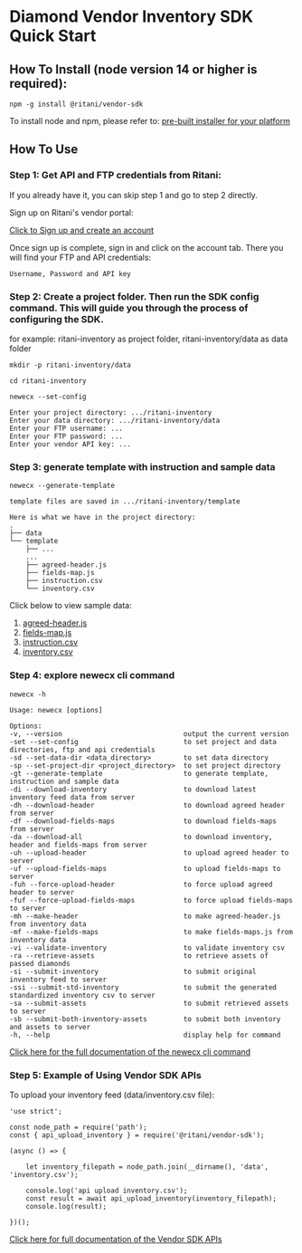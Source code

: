 # Diamond Vendor Inventory SDK Quick Start

## How To Install (node version 14 or higher is required):

    npm -g install @ritani/vendor-sdk

To install node and npm, please refer to: <a href="https://nodejs.org/en/download/">pre-built installer for your platform</a>

## How To Use

### Step 1: Get API and FTP credentials from Ritani:

If you already have it, you can skip step 1 and go to step 2 directly.

Sign up on Ritani's vendor portal:

<a href="https://vendor-portal.ritani.com/vendor/signup">Click to Sign up and create an account</a>

Once sign up is complete, sign in and click on the account tab. There you will find your FTP and API credentials:

    Username, Password and API key

### Step 2: Create a project folder. Then run the SDK config command. This will guide you through the process of configuring the SDK.

for example: ritani-inventory as project folder, ritani-inventory/data as data folder

    mkdir -p ritani-inventory/data

    cd ritani-inventory

    newecx --set-config

    Enter your project directory: .../ritani-inventory
    Enter your data directory: .../ritani-inventory/data
    Enter your FTP username: ...
    Enter your FTP password: ...
    Enter your vendor API key: ...

### Step 3: generate template with instruction and sample data

    newecx --generate-template

    template files are saved in .../ritani-inventory/template

    Here is what we have in the project directory:
    .
    ├── data
    └── template
        ├── ...
        ...
        ├── agreed-header.js
        ├── fields-map.js
        ├── instruction.csv
        └── inventory.csv

Click below to view sample data:

1. <a href="/doc/agreed-header.js">agreed-header.js</a>
2. <a href="/doc/fields-map.js">fields-map.js</a>
3. <a href="/doc/instruction.csv">instruction.csv</a>
4. <a href="/doc/inventory.csv">inventory.csv</a>

### Step 4: explore newecx cli command

    newecx -h

    Usage: newecx [options]

    Options:
    -v, --version                              output the current version
    -set --set-config                          to set project and data directories, ftp and api credentials
    -sd --set-data-dir <data_directory>        to set data directory
    -sp --set-project-dir <project_directory>  to set project directory
    -gt --generate-template                    to generate template, instruction and sample data
    -di --download-inventory                   to download latest inventory feed data from server
    -dh --download-header                      to download agreed header from server
    -df --download-fields-maps                 to download fields-maps from server
    -da --download-all                         to download inventory, header and fields-maps from server
    -uh --upload-header                        to upload agreed header to server
    -uf --upload-fields-maps                   to upload fields-maps to server
    -fuh --force-upload-header                 to force upload agreed header to server
    -fuf --force-upload-fields-maps            to force upload fields-maps to server
    -mh --make-header                          to make agreed-header.js from inventory data
    -mf --make-fields-maps                     to make fields-maps.js from inventory data
    -vi --validate-inventory                   to validate inventory csv
    -ra --retrieve-assets                      to retrieve assets of passed diamonds
    -si --submit-inventory                     to submit original inventory feed to server
    -ssi --submit-std-inventory                to submit the generated standardized inventory csv to server
    -sa --submit-assets                        to submit retrieved assets to server
    -sb --submit-both-inventory-assets         to submit both inventory and assets to server
    -h, --help                                 display help for command

<a href="/doc/use-newecx-cli.md">Click here for the full documentation of the newecx cli command</a>

### Step 5: Example of Using Vendor SDK APIs

To upload your inventory feed (data/inventory.csv file):

    'use strict';

    const node_path = require('path');
    const { api_upload_inventory } = require('@ritani/vendor-sdk');

    (async () => {

        let inventory_filepath = node_path.join(__dirname(), 'data', 'inventory.csv');

        console.log('api upload inventory.csv');
        const result = await api_upload_inventory(inventory_filepath);
        console.log(result);

    })();

<a href="/doc/vender-sdk-apis.md">Click here for full documentation of the Vendor SDK APIs</a>
